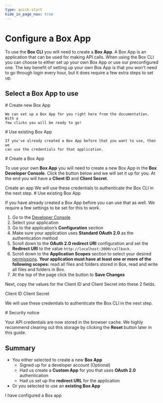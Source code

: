```yaml
---
type: quick-start
hide_in_page_nav: true
---
```


# Configure a Box App

To use the **Box CLI** you will need to create a **Box App**. A Box App is
an application that can be used for making API calls. When
using the Box CLI you can choose to either set up your own Box App or use
our preconfigured one. The key benefit of setting up your own Box App
is that you won't need to go through login every hour, but it does require a few
extra steps to set up.

## Select a Box App to use

<Grid columns='2'>
  <Choose option='cli.app_type' value='create_new' color='blue'>
    # Create new Box App

    We can set up a Box App for you right here from the documentation. With a
    few clicks you will be ready to go!
  </Choose>

  <Choose option='cli.app_type' value='use_existing' color='red'>
    # Use existing Box App

    If you've already created a Box App before that you want to use, then we
    can use the credentials for that application.
  </Choose>
</Grid>

<Choice option='cli.app_type' value='create_new,clicked' color='blue'>
  # Create a Box App

  To use your own **Box App** you will need to create a
  new Box App in the **Box Developer Console**. Click the button below and we
  will set it up for you. At the end you will have a **Client ID** and
  **Client Secret**.

  <Trigger option="cli.app_type" value="clicked">
    <AppButton
      id='cli'
      name='Box CLI'
      scopes='root_readonly,root_readwrite,manage_managed_users,manage_app_users,manage_groups,manage_webhook,manage_enterprise_properties,manage_data_retention,item_execute_integration'
      can_act_as_user
      authentication_type='auth_code_grant'
      redirect_url='http://localhost:3000/callback'
      cors_origins=''>
      Create an app
    </AppButton>
  </Trigger>

  <Observe option="cli.app_type" value="clicked">
    We will use these credentials to authenticate the Box CLI in the next
    step.
  </Observe>
</Choice>

<Choice option='cli.app_type' value='use_existing' color='red'>
  # Use existing Box App

  If you have already created a Box App before you can use that as well. We
  require a few settings to be set for this to work.

  1. Go to the [Developer Console][devconsole]
  2. Select your application
  3. Go to the application’s **Configuration** section 
  4. Make sure your application uses **Standard OAuth 2.0** as the
     authentication method
  5. Scroll down to the **OAuth 2.0 redirect URI** configuration and set the
     **Redirect URI** to the value `http://localhost:3000/callback`.
  6. Scroll down to the **Application Scopes** section to select your desired
     [permissions][scopes]. **Your application must have at least one or more**
     **of the following scopes:** read all files and folders
     stored in Box, read and write all files and folders in Box.
  7. At the top of the page click the button to **Save Changes**

  Next, copy the values for the Client ID and Client Secret into these 2 fields.

  <Store id='cli_credentials.client_id' placeholder='zECq2EkYBjZ...' pattern='\w{32}'>
    Client ID
  </Store>

  <Store id='cli_credentials.client_secret' placeholder='913td9hr6jo...' pattern='\w{32}'>
    Client Secret
  </Store>

  We will use these credentials to authenticate the Box CLI in the next
  step.
</Choice>

<Choice option='cli.app_type' value='create_new,use_existing,clicked' color='none'>

<Message danger>
  # Security notice

  Your API credentials are now stored in the browser cache. We highly
  recommend clearing out this storage by clicking the **Reset** button later in
  this guide.
</Message>

</Choice>

<Choice option='cli.app_type' value='create_new,use_existing,clicked' color='none'>

## Summary

* You either selected to create a new **Box App**
  * Signed up for a developer account (Optional)
  * Had us create a **Custom App** for you that uses **OAuth 2.0**
    authentication
  * Had us set up the **redirect URL** for the application
* Or you selected to use an **existing Box App**

</Choice>

<Observe option='cli.app_type' value='create_new,use_existing,clicked'>
  <Next>I have configured a Box app</Next>
</Observe>

[devconsole]: https://account.box.com/developers/services
[signup]: https://account.box.com/signup/n/developer
[scopes]: https://developer.box.com/guides/api-calls/permissions-and-errors/scopes/
